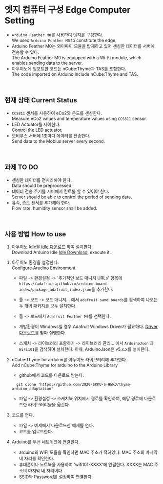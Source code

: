 <br>

# 엣지 컴퓨터 구성 Edge Computer Setting  
- `Arduino Feather M0`를 사용하여 엣지를 구성한다.  
We used `Arduino Feather M0` to constitute the edge.<br>
- Arduino Feather M0는 와이파이 모듈을 탑재하고 있어 센싱한 데이터를 서버에 전송할 수 있다.  
The Arduino Feather M0 is equipped with a Wi-Fi module, which enables sending data to the server.<br>
- 아두이노에 임포트한 코드는 nCube:Thyme과 TAS를 포함한다.  
The code imported on Arduino include nCube:Thyme and TAS.
<br>

## 현재 상태 Current Status  
- `CCS811` 센서를 사용하여 eCo2와 온도를 센싱한다.  
Measure eCo2 values and temperature values using `CCS811` sensor.<br>
- LED Actuator를 제어한다.  
Control the LED actuator.<br>
- 모비우스 서버에 1초마다 데이터를 전송한다.  
Send data to the Mobius server every second.<br>
<br>

## 과제  TO DO  
- 센싱한 데이터를 전처리해야 한다.  
Data should be preprocessed.<br>
- 데이터 전송 주기를 서버에서 컨트롤 할 수 있어야 한다.  
Server should be able to control the period of sending data.<br>
- 유속, 습도 센서를 추가해야 한다.  
Flow rate, humidity sensor shall be added.<br>
<br>

## 사용 방법  How to use
1. 아두이노 Idle을 [Idle 다운로드](https://www.arduino.cc/en/Main/Software) 하여 설치한다.  
Download Arduino Idle [Idle Download](https://www.arduino.cc/en/Main/Software), execute it.  
<p></p>

1. 아두이노 환경을 설정한다.  
Configure Arudino Environment.  
   + 파일 -> 환경설정 -> '추가적인 보드 매니저 URLs' 항목에 `https://adafruit.github.io/arduino-board-index/package_adafruit_index.json`을 추가한다.
   <p></p>

   + 툴 -> 보드 -> 보드 매니저... 에서 `adafruit samd boards`를 검색하여 나오는 두 개의 패키지를 모두 설치한다.
   <p></p>

   + 툴 -> 보드에서 `Adafruit Feather M0`를 선택한다.
   <p></p>

   + 개발환경이 Windows일 경우 Adafruit Windows Driver가 필요하다. [Driver다운로드](http://adafru.it/mai)를 받아 실행한다.
   <p></p>

   + 스케치 -> 라이브러리 포함하기 -> 라이브러리 관리... 에서 `ArduinoJson` 과 `WiFi101`을 검색하여 설치한다. 이때, ArduinoJson은 v5.x.x를 설치한다.
   <p></p>


1. nCube:Thyme for arduino를 아두이노 라이브러리에 추가한다.  
Add nCube:Thyme for arduino to the Arduino Library
   + github에서 코드를 다운로드 받는다. 
    ```shell script
      git clone 'https://github.com/2020-SKKU-S-HERO/thyme-arduino_adaptation'
    ```
    <p></p>
    
   + 파일 -> 환경설정 -> 스케치북 위치에서 경로를 확인하여, 해당 경로에 다운로드한 라이브러리들을 옮긴다.

1. 코드를 연다.
   + 파일 -> 예제에서 다운로드한 예제를 연다.
   + 코드를 업로드한다.
1. Arduino를 무선 네트워크에 연결한다.
   + arduino의 WIFI 모듈을 확인하면 MAC 주소가 적혀있다. MAC 주소의 마지막 네 자리를 확인한다.
   + 휴대폰이나 노트북을 사용하여 'wifi101-XXXX'에 연결한다. XXXX는 MAC 주소의 마지막 네 자리이다.
   + SSID와 Password를 설정하여 연결한다.
